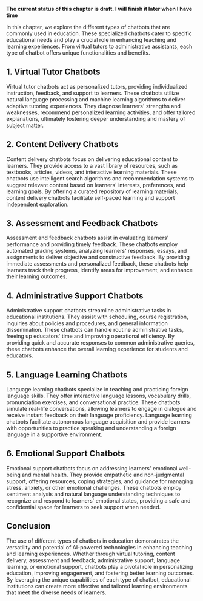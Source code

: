 **The current status of this chapter is draft. I will finish it later when I have time**

In this chapter, we explore the different types of chatbots that are commonly used in education. These specialized chatbots cater to specific educational needs and play a crucial role in enhancing teaching and learning experiences. From virtual tutors to administrative assistants, each type of chatbot offers unique functionalities and benefits.

**1. Virtual Tutor Chatbots**
-----------------------------

Virtual tutor chatbots act as personalized tutors, providing individualized instruction, feedback, and support to learners. These chatbots utilize natural language processing and machine learning algorithms to deliver adaptive tutoring experiences. They diagnose learners' strengths and weaknesses, recommend personalized learning activities, and offer tailored explanations, ultimately fostering deeper understanding and mastery of subject matter.

**2. Content Delivery Chatbots**
--------------------------------

Content delivery chatbots focus on delivering educational content to learners. They provide access to a vast library of resources, such as textbooks, articles, videos, and interactive learning materials. These chatbots use intelligent search algorithms and recommendation systems to suggest relevant content based on learners' interests, preferences, and learning goals. By offering a curated repository of learning materials, content delivery chatbots facilitate self-paced learning and support independent exploration.

**3. Assessment and Feedback Chatbots**
---------------------------------------

Assessment and feedback chatbots assist in evaluating learners' performance and providing timely feedback. These chatbots employ automated grading systems, analyzing learners' responses, essays, and assignments to deliver objective and constructive feedback. By providing immediate assessments and personalized feedback, these chatbots help learners track their progress, identify areas for improvement, and enhance their learning outcomes.

**4. Administrative Support Chatbots**
--------------------------------------

Administrative support chatbots streamline administrative tasks in educational institutions. They assist with scheduling, course registration, inquiries about policies and procedures, and general information dissemination. These chatbots can handle routine administrative tasks, freeing up educators' time and improving operational efficiency. By providing quick and accurate responses to common administrative queries, these chatbots enhance the overall learning experience for students and educators.

**5. Language Learning Chatbots**
---------------------------------

Language learning chatbots specialize in teaching and practicing foreign language skills. They offer interactive language lessons, vocabulary drills, pronunciation exercises, and conversational practice. These chatbots simulate real-life conversations, allowing learners to engage in dialogue and receive instant feedback on their language proficiency. Language learning chatbots facilitate autonomous language acquisition and provide learners with opportunities to practice speaking and understanding a foreign language in a supportive environment.

**6. Emotional Support Chatbots**
---------------------------------

Emotional support chatbots focus on addressing learners' emotional well-being and mental health. They provide empathetic and non-judgmental support, offering resources, coping strategies, and guidance for managing stress, anxiety, or other emotional challenges. These chatbots employ sentiment analysis and natural language understanding techniques to recognize and respond to learners' emotional states, providing a safe and confidential space for learners to seek support when needed.

**Conclusion**
--------------

The use of different types of chatbots in education demonstrates the versatility and potential of AI-powered technologies in enhancing teaching and learning experiences. Whether through virtual tutoring, content delivery, assessment and feedback, administrative support, language learning, or emotional support, chatbots play a pivotal role in personalizing education, improving engagement, and fostering better learning outcomes. By leveraging the unique capabilities of each type of chatbot, educational institutions can create more effective and tailored learning environments that meet the diverse needs of learners.
